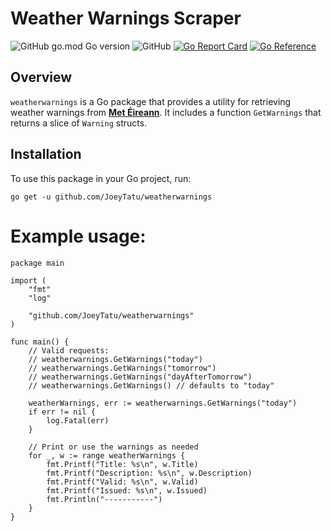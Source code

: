 # Weather Warnings Scraper

![GitHub go.mod Go version](https://img.shields.io/github/go-mod/go-version/JoeyTatu/weatherwarnings)
![GitHub](https://img.shields.io/github/license/JoeyTatu/weatherwarnings)
[![Go Report Card](https://goreportcard.com/badge/github.com/JoeyTatu/weatherwarnings)](https://goreportcard.com/report/github.com/JoeyTatu/weatherwarnings)
[![Go Reference](https://pkg.go.dev/badge/github.com/go-chi/render.svg)](https://pkg.go.dev/github.com/JoeyTatu/weatherwarnings)

## Overview

`weatherwarnings` is a Go package that provides a utility for retrieving weather warnings from **[Met Éireann](https://met.ie)**. It includes a function `GetWarnings` that returns a slice of `Warning` structs.

## Installation

To use this package in your Go project, run:

```go get -u github.com/JoeyTatu/weatherwarnings```

# Example usage:
```
package main

import (
	"fmt"
	"log"

	"github.com/JoeyTatu/weatherwarnings"
)

func main() {
	// Valid requests:
	// weatherwarnings.GetWarnings("today")
	// weatherwarnings.GetWarnings("tomorrow")
	// weatherwarnings.GetWarnings("dayAfterTomorrow")
	// weatherwarnings.GetWarnings() // defaults to "today"

	weatherWarnings, err := weatherwarnings.GetWarnings("today")
	if err != nil {
		log.Fatal(err)
	}

	// Print or use the warnings as needed
	for _, w := range weatherWarnings {
		fmt.Printf("Title: %s\n", w.Title)
		fmt.Printf("Description: %s\n", w.Description)
		fmt.Printf("Valid: %s\n", w.Valid)
		fmt.Printf("Issued: %s\n", w.Issued)
		fmt.Println("-----------")
	}
}
```
 
